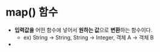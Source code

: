 map() 함수
===
* **입력값을** 어떤 함수에 넣어서 **원하는 값**으로 **변환**하는 함수이다.
  * ex) String -> String, String -> Integer, 객체 A -> 객체 B
* 
